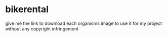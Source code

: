 # bikerental
give me the link to download each organisms image to use it for my project without any copyright infringement

